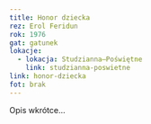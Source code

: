 ```yaml
---
title: Honor dziecka
rez: Erol Feridun
rok: 1976
gat: gatunek
lokacje:
  - lokacja: Studzianna–Poświętne
    link: studzianna-poswietne
link: honor-dziecka
fot: brak
---
```

Opis wkrótce…